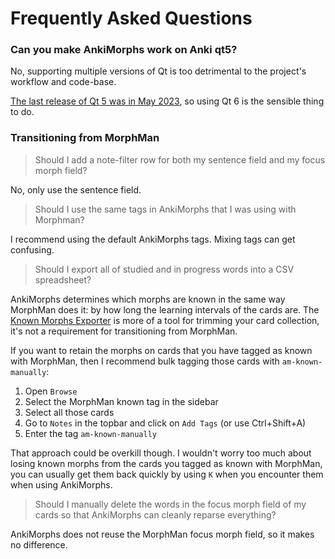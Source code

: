 # Frequently Asked Questions

### Can you make AnkiMorphs work on Anki qt5?

No, supporting multiple versions of Qt is too detrimental to the project's workflow and code-base.

[The last release of Qt 5 was in May 2023](https://www.qt.io/blog/the-conversion-program-is-ending), so using Qt 6 is
the sensible thing to do.


### Transitioning from MorphMan

> Should I add a note-filter row for both my sentence field and my focus morph field?

No, only use the sentence field.

> Should I use the same tags in AnkiMorphs that I was using with Morphman?

I recommend using the default AnkiMorphs tags. Mixing tags can get confusing.

> Should I export all of studied and in progress words into a CSV spreadsheet?

AnkiMorphs determines which morphs are known in the same way MorphMan does it: by how long the learning
intervals of the cards are. The [Known Morphs Exporter](usage/known-morphs-exporter.md) is more of a tool for trimming
your card collection, it's not a requirement for transitioning from MorphMan.

If you want to retain the morphs on cards that you have tagged as known with MorphMan, then I recommend bulk tagging
those
cards with `am-known-manually`:

1. Open `Browse`
2. Select the MorphMan known tag in the sidebar
3. Select all those cards
4. Go to `Notes` in the topbar and click on `Add Tags` (or use Ctrl+Shift+A)
5. Enter the tag `am-known-manually`

That approach could be overkill though. I wouldn't worry too much about losing known morphs from the cards you tagged as
known with MorphMan, you can usually get them back quickly by using `K` when you encounter them when using AnkiMorphs.


> Should I manually delete the words in the focus morph field of my cards so that AnkiMorphs can cleanly reparse
> everything?

AnkiMorphs does not reuse the MorphMan focus morph field, so it makes no difference.


